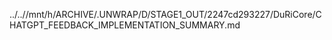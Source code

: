 ../..//mnt/h/ARCHIVE/.UNWRAP/D/STAGE1_OUT/2247cd293227/DuRiCore/CHATGPT_FEEDBACK_IMPLEMENTATION_SUMMARY.md